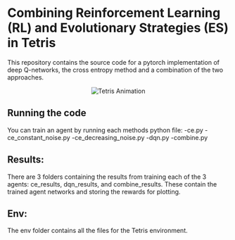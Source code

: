 # Combining Reinforcement Learning (RL) and Evolutionary Strategies (ES) in Tetris

This repository contains the source code for a pytorch implementation of deep Q-networks, the cross entropy method and a combination of the 
two approaches.



<p align="center">
  <img src="https://github.com/SirSebLancelot/Tetris-Reinforcement-Learning/raw/main/dqn_results/results20x10/tetris_animation.gif" alt="Tetris Animation" />
</p>

## Running the code 

You can train an agent by running each methods python file: 
-ce.py
-ce_constant_noise.py 
-ce_decreasing_noise.py
-dqn.py
-combine.py

## Results:

There are 3 folders containing the results from training each of the 3 agents:
ce_results, dqn_results, and combine_results. These contain the trained agent
networks and storing the rewards for plotting.

## Env:

The env folder contains all the files for the Tetris environment.



